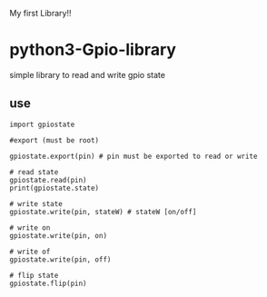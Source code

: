 My first Library!!

# python3-Gpio-library

simple library to read and write gpio state
 
## use

    import gpiostate
    
    #export (must be root)
    
    gpiostate.export(pin) # pin must be exported to read or write 
    
    # read state
    gpiostate.read(pin)
    print(gpiostate.state)
    
    # write state
    gpiostate.write(pin, stateW) # stateW [on/off]
    
    # write on
    gpiostate.write(pin, on)
 
    # write of
    gpiostate.write(pin, off)
    
    # flip state
    gpiostate.flip(pin)  